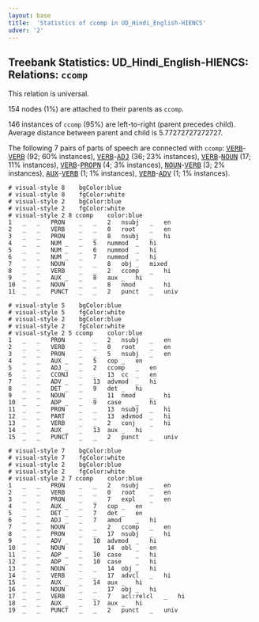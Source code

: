 ```yaml
---
layout: base
title:  'Statistics of ccomp in UD_Hindi_English-HIENCS'
udver: '2'
---
```


## Treebank Statistics: UD_Hindi_English-HIENCS: Relations: `ccomp`

This relation is universal.

154 nodes (1%) are attached to their parents as `ccomp`.

146 instances of `ccomp` (95%) are left-to-right (parent precedes child).
Average distance between parent and child is 5.77272727272727.

The following 7 pairs of parts of speech are connected with `ccomp`: <tt><a href="qhe_hiencs-pos-VERB.html">VERB</a></tt>-<tt><a href="qhe_hiencs-pos-VERB.html">VERB</a></tt> (92; 60% instances), <tt><a href="qhe_hiencs-pos-VERB.html">VERB</a></tt>-<tt><a href="qhe_hiencs-pos-ADJ.html">ADJ</a></tt> (36; 23% instances), <tt><a href="qhe_hiencs-pos-VERB.html">VERB</a></tt>-<tt><a href="qhe_hiencs-pos-NOUN.html">NOUN</a></tt> (17; 11% instances), <tt><a href="qhe_hiencs-pos-VERB.html">VERB</a></tt>-<tt><a href="qhe_hiencs-pos-PROPN.html">PROPN</a></tt> (4; 3% instances), <tt><a href="qhe_hiencs-pos-NOUN.html">NOUN</a></tt>-<tt><a href="qhe_hiencs-pos-VERB.html">VERB</a></tt> (3; 2% instances), <tt><a href="qhe_hiencs-pos-AUX.html">AUX</a></tt>-<tt><a href="qhe_hiencs-pos-VERB.html">VERB</a></tt> (1; 1% instances), <tt><a href="qhe_hiencs-pos-VERB.html">VERB</a></tt>-<tt><a href="qhe_hiencs-pos-ADV.html">ADV</a></tt> (1; 1% instances).


~~~ conllu
# visual-style 8	bgColor:blue
# visual-style 8	fgColor:white
# visual-style 2	bgColor:blue
# visual-style 2	fgColor:white
# visual-style 2 8 ccomp	color:blue
1	_	_	PRON	_	_	2	nsubj	_	en
2	_	_	VERB	_	_	0	root	_	en
3	_	_	PRON	_	_	8	nsubj	_	hi
4	_	_	NUM	_	_	5	nummod	_	hi
5	_	_	NUM	_	_	6	nummod	_	hi
6	_	_	NUM	_	_	7	nummod	_	hi
7	_	_	NOUN	_	_	8	obj	_	mixed
8	_	_	VERB	_	_	2	ccomp	_	hi
9	_	_	AUX	_	_	8	aux	_	hi
10	_	_	NOUN	_	_	8	nmod	_	hi
11	_	_	PUNCT	_	_	2	punct	_	univ

~~~


~~~ conllu
# visual-style 5	bgColor:blue
# visual-style 5	fgColor:white
# visual-style 2	bgColor:blue
# visual-style 2	fgColor:white
# visual-style 2 5 ccomp	color:blue
1	_	_	PRON	_	_	2	nsubj	_	en
2	_	_	VERB	_	_	0	root	_	en
3	_	_	PRON	_	_	5	nsubj	_	en
4	_	_	AUX	_	_	5	cop	_	en
5	_	_	ADJ	_	_	2	ccomp	_	en
6	_	_	CCONJ	_	_	13	cc	_	en
7	_	_	ADV	_	_	13	advmod	_	hi
8	_	_	DET	_	_	9	det	_	hi
9	_	_	NOUN	_	_	11	nmod	_	hi
10	_	_	ADP	_	_	9	case	_	hi
11	_	_	PRON	_	_	13	nsubj	_	hi
12	_	_	PART	_	_	13	advmod	_	hi
13	_	_	VERB	_	_	2	conj	_	hi
14	_	_	AUX	_	_	13	aux	_	hi
15	_	_	PUNCT	_	_	2	punct	_	univ

~~~


~~~ conllu
# visual-style 7	bgColor:blue
# visual-style 7	fgColor:white
# visual-style 2	bgColor:blue
# visual-style 2	fgColor:white
# visual-style 2 7 ccomp	color:blue
1	_	_	PRON	_	_	2	nsubj	_	en
2	_	_	VERB	_	_	0	root	_	en
3	_	_	PRON	_	_	7	expl	_	en
4	_	_	AUX	_	_	7	cop	_	en
5	_	_	DET	_	_	7	det	_	en
6	_	_	ADJ	_	_	7	amod	_	hi
7	_	_	NOUN	_	_	2	ccomp	_	en
8	_	_	PRON	_	_	17	nsubj	_	hi
9	_	_	ADV	_	_	10	advmod	_	hi
10	_	_	NOUN	_	_	14	obl	_	en
11	_	_	ADP	_	_	10	case	_	hi
12	_	_	ADP	_	_	10	case	_	hi
13	_	_	NOUN	_	_	14	obj	_	hi
14	_	_	VERB	_	_	17	advcl	_	hi
15	_	_	AUX	_	_	14	aux	_	hi
16	_	_	NOUN	_	_	17	obj	_	hi
17	_	_	VERB	_	_	7	acl:relcl	_	hi
18	_	_	AUX	_	_	17	aux	_	hi
19	_	_	PUNCT	_	_	2	punct	_	univ

~~~



